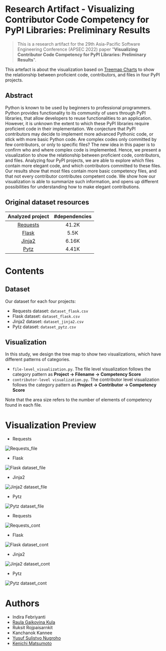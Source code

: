 # Research Artifact - Visualizing Contributor Code Competency for PyPI Libraries: Preliminary Results

> This is a research artifact for the 29th Asia-Pacific Software Engineering Conference (APSEC 2022)  paper "**Visualizing Contributor Code Competency for PyPI Libraries: Preliminary Results**".

This artefact is about the visualization based on [Treemap Charts](https://plotly.com/python/treemaps/) to show the relationship between proficient code, contributors, and files in four PyPI projects. 

## Abstract

Python is known to be used by beginners to professional programmers. Python provides functionality to its community of users through PyPI libraries, that allow developers to reuse functionalities to an application. However, it is unknown the extent to which these PyPI libraries require proficient code in their implementation. We conjecture that PyPI contributors may decide to implement more advanced Pythonic code, or stick with more basic Python code. Are complex codes only committed by few contributors, or only to specific files? The new idea in this paper is to confirm who and where complex code is implemented. Hence, we present a visualization to show the relationship between proficient code, contributors, and files. Analyzing four PyPI projects, we are able to explore which files contain more elegant code, and which contributors committed to these files. Our results show that most files contain more basic competency files, and that not every contributor contributes competent code. We show how our visualization is able to summarize such information, and opens up different possibilities for understanding how to make elegant contributions.



## Original dataset resources

| Analyzed project                            | #dependencies |
| :-----------------------------------------: | :-----------: |
| [Requests](https://github.com/psf/requests) | 41.2K         |
| [Flask](https://github.com/pallets/flask)   | 5.5K          |
| [Jinja2](https://github.com/pallets/jinja)  | 6.16K         |
| [Pytz](https://github.com/stub42/pytz)      | 4.41K         |

# Contents
## Dataset
Our dataset for each four projects:
- Requests dataset: `dataset_flask.csv`
- Flask dataset: `dataset_flask.csv`
- Jinja2 dataset: `dataset_jinja2.csv`
- Pytz dataset: `dataset_pytz.csv`

## Visualization

In this study, we design the tree map to show two visualizations, which have different patterns of categories. 

- `file-level_visualization.py`. The file level visualization follows the category pattern as **Project → Filename → Competency Score**
- `contributor-level visualization.py`. The contributor level visualization follows the category pattern as **Project → Contributor → Competency Score**

Note that the area size refers to the number of elements of competency found in each file.

# Visualization Preview
- Requests

![Requests_file](https://github.com/NAIST-SE/PyPICompViz/blob/main/visualization/preview/requests_file.png)

- Flask

![Flask dataset_file](https://github.com/NAIST-SE/PyPICompViz/blob/main/visualization/preview/flask_file.png)

- Jinja2

![Jinja2 dataset_file](https://github.com/NAIST-SE/PyPICompViz/blob/main/visualization/preview/jinja2_file.png)

- Pytz

![Pytz dataset_file](https://github.com/NAIST-SE/PyPICompViz/blob/main/visualization/preview/pytz_file.png)

- Requests

![Requests_cont](https://github.com/NAIST-SE/PyPICompViz/blob/main/visualization/preview/requests_cont.png)

- Flask

![Flask dataset_cont](https://github.com/NAIST-SE/PyPICompViz/blob/main/visualization/preview/flask_cont.png)

- Jinja2

![Jinja2 dataset_cont](https://github.com/NAIST-SE/PyPICompViz/blob/main/visualization/preview/jinja_cont.png)

- Pytz

![Pytz dataset_cont](https://github.com/NAIST-SE/PyPICompViz/blob/main/visualization/preview/pytz_cont.png)


# Authors
- Indira Febriyanti
- [Raula Gaikovina Kula](https://raux.github.io/)
- Ruksit Rojpaisarnkit
- Kanchanok Kannee
- [Yusuf Sulistyo Nugroho](https://yusufsn.github.io/)
- [Kenichi Matsumoto](https://matsumotokenichi.github.io/)
